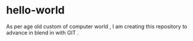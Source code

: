 # hello-world
As per age old custom of computer world , I am creating this repository to advance in blend in with GIT .
